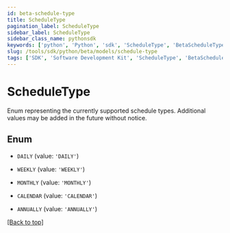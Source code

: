 ```yaml
---
id: beta-schedule-type
title: ScheduleType
pagination_label: ScheduleType
sidebar_label: ScheduleType
sidebar_class_name: pythonsdk
keywords: ['python', 'Python', 'sdk', 'ScheduleType', 'BetaScheduleType']
slug: /tools/sdk/python/beta/models/schedule-type
tags: ['SDK', 'Software Development Kit', 'ScheduleType', 'BetaScheduleType']
---
```


# ScheduleType

Enum representing the currently supported schedule types. Additional values may be added in the future without notice.

## Enum

- `DAILY` (value: `'DAILY'`)

- `WEEKLY` (value: `'WEEKLY'`)

- `MONTHLY` (value: `'MONTHLY'`)

- `CALENDAR` (value: `'CALENDAR'`)

- `ANNUALLY` (value: `'ANNUALLY'`)

[[Back to top]](#)
